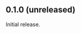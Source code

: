 <!--
## x.x.x (unreleased)

### Features

### Improvements

### Changes

### Bugfixes

-->

## 0.1.0 (unreleased)

Initial release.
